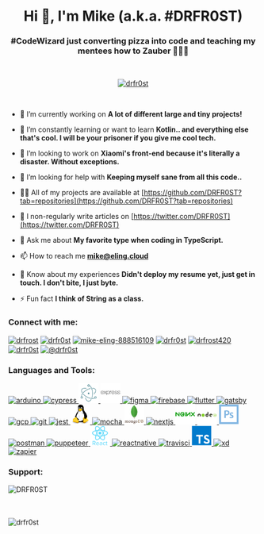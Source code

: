 <h1 align="center">Hi 👋, I'm Mike (a.k.a. #DRFR0ST)</h1>
<h3 align="center">#CodeWizard just converting pizza into code and teaching my mentees how to Zauber 🧙🏼‍♂️</h3>
<br/>
<p align="center"><a href="https://twitter.com/drfr0st" target="blank"><img src="https://img.shields.io/twitter/follow/drfr0st?logo=twitter&style=for-the-badge" alt="drfr0st" /></a></p>
<br/>

- 🔭 I’m currently working on **A lot of different large and tiny projects!**

- 🌱 I’m constantly learning or want to learn **Kotlin.. and everything else that's cool. I will be your prisoner if you give me cool tech.**

- 👯 I’m looking to work on **Xiaomi's front-end because it's literally a disaster. Without exceptions.**

- 🤝 I’m looking for help with **Keeping myself sane from all this code..**

- 👨‍💻 All of my projects are available at [https://github.com/DRFR0ST?tab=repositories](https://github.com/DRFR0ST?tab=repositories)

- 📝 I non-regularly write articles on [https://twitter.com/DRFR0ST](https://twitter.com/DRFR0ST)

- 💬 Ask me about **My favorite type when coding in TypeScript.**

- 📫 How to reach me **mike@eling.cloud**

- 📄 Know about my experiences **Didn't deploy my resume yet, just get in touch. I don't bite, I just byte.**

- ⚡ Fun fact **I think of String as a class.**

<h3 align="left">Connect with me:</h3>
<p align="left">
<a href="https://dev.to/drfrost" target="blank"><img align="center" src="https://cdn.jsdelivr.net/npm/simple-icons@3.0.1/icons/dev-dot-to.svg" alt="drfrost" height="30" width="40" /></a>
<a href="https://twitter.com/drfr0st" target="blank"><img align="center" src="https://raw.githubusercontent.com/rahuldkjain/github-profile-readme-generator/master/src/images/icons/Social/twitter.svg" alt="drfr0st" height="30" width="40" /></a>
<a href="https://linkedin.com/in/mike-eling-888516109" target="blank"><img align="center" src="https://raw.githubusercontent.com/rahuldkjain/github-profile-readme-generator/master/src/images/icons/Social/linked-in-alt.svg" alt="mike-eling-888516109" height="30" width="40" /></a>
<a href="https://codesandbox.com/drfr0st" target="blank"><img align="center" src="https://cdn.jsdelivr.net/npm/simple-icons@3.0.1/icons/codesandbox.svg" alt="drfr0st" height="30" width="40" /></a>
<a href="https://fb.com/drfrost420" target="blank"><img align="center" src="https://raw.githubusercontent.com/rahuldkjain/github-profile-readme-generator/master/src/images/icons/Social/facebook.svg" alt="drfrost420" height="30" width="40" /></a>
<a href="https://instagram.com/drfr0st" target="blank"><img align="center" src="https://raw.githubusercontent.com/rahuldkjain/github-profile-readme-generator/master/src/images/icons/Social/instagram.svg" alt="drfr0st" height="30" width="40" /></a>
<a href="https://medium.com/@drfr0st" target="blank"><img align="center" src="https://raw.githubusercontent.com/rahuldkjain/github-profile-readme-generator/master/src/images/icons/Social/medium.svg" alt="@drfr0st" height="30" width="40" /></a>
</p>

<h3 align="left">Languages and Tools:</h3>
<p align="left"> <a href="https://www.arduino.cc/" target="_blank"> <img src="https://cdn.worldvectorlogo.com/logos/arduino-1.svg" alt="arduino" width="40" height="40"/> </a> <a href="https://www.cypress.io" target="_blank"> <img src="https://raw.githubusercontent.com/simple-icons/simple-icons/6e46ec1fc23b60c8fd0d2f2ff46db82e16dbd75f/icons/cypress.svg" alt="cypress" width="40" height="40"/> </a> <a href="https://www.electronjs.org" target="_blank"> <img src="https://raw.githubusercontent.com/devicons/devicon/master/icons/electron/electron-original.svg" alt="electron" width="40" height="40"/> </a> <a href="https://expressjs.com" target="_blank"> <img src="https://raw.githubusercontent.com/devicons/devicon/master/icons/express/express-original-wordmark.svg" alt="express" width="40" height="40"/> </a> <a href="https://www.figma.com/" target="_blank"> <img src="https://www.vectorlogo.zone/logos/figma/figma-icon.svg" alt="figma" width="40" height="40"/> </a> <a href="https://firebase.google.com/" target="_blank"> <img src="https://www.vectorlogo.zone/logos/firebase/firebase-icon.svg" alt="firebase" width="40" height="40"/> </a> <a href="https://flutter.dev" target="_blank"> <img src="https://www.vectorlogo.zone/logos/flutterio/flutterio-icon.svg" alt="flutter" width="40" height="40"/> </a> <a href="https://www.gatsbyjs.com/" target="_blank"> <img src="https://www.vectorlogo.zone/logos/gatsbyjs/gatsbyjs-icon.svg" alt="gatsby" width="40" height="40"/> </a> <a href="https://cloud.google.com" target="_blank"> <img src="https://www.vectorlogo.zone/logos/google_cloud/google_cloud-icon.svg" alt="gcp" width="40" height="40"/> </a> <a href="https://git-scm.com/" target="_blank"> <img src="https://www.vectorlogo.zone/logos/git-scm/git-scm-icon.svg" alt="git" width="40" height="40"/> </a> <a href="https://jestjs.io" target="_blank"> <img src="https://www.vectorlogo.zone/logos/jestjsio/jestjsio-icon.svg" alt="jest" width="40" height="40"/> </a> <a href="https://www.linux.org/" target="_blank"> <img src="https://raw.githubusercontent.com/devicons/devicon/master/icons/linux/linux-original.svg" alt="linux" width="40" height="40"/> </a> <a href="https://mochajs.org" target="_blank"> <img src="https://www.vectorlogo.zone/logos/mochajs/mochajs-icon.svg" alt="mocha" width="40" height="40"/> </a> <a href="https://www.mongodb.com/" target="_blank"> <img src="https://raw.githubusercontent.com/devicons/devicon/master/icons/mongodb/mongodb-original-wordmark.svg" alt="mongodb" width="40" height="40"/> </a> <a href="https://nextjs.org/" target="_blank"> <img src="https://cdn.worldvectorlogo.com/logos/nextjs-3.svg" alt="nextjs" width="40" height="40"/> </a> <a href="https://www.nginx.com" target="_blank"> <img src="https://raw.githubusercontent.com/devicons/devicon/master/icons/nginx/nginx-original.svg" alt="nginx" width="40" height="40"/> </a> <a href="https://nodejs.org" target="_blank"> <img src="https://raw.githubusercontent.com/devicons/devicon/master/icons/nodejs/nodejs-original-wordmark.svg" alt="nodejs" width="40" height="40"/> </a> <a href="https://www.photoshop.com/en" target="_blank"> <img src="https://raw.githubusercontent.com/devicons/devicon/master/icons/photoshop/photoshop-line.svg" alt="photoshop" width="40" height="40"/> </a> <a href="https://postman.com" target="_blank"> <img src="https://www.vectorlogo.zone/logos/getpostman/getpostman-icon.svg" alt="postman" width="40" height="40"/> </a> <a href="https://github.com/puppeteer/puppeteer" target="_blank"> <img src="https://www.vectorlogo.zone/logos/pptrdev/pptrdev-official.svg" alt="puppeteer" width="40" height="40"/> </a> <a href="https://reactjs.org/" target="_blank"> <img src="https://raw.githubusercontent.com/devicons/devicon/master/icons/react/react-original-wordmark.svg" alt="react" width="40" height="40"/> </a> <a href="https://reactnative.dev/" target="_blank"> <img src="https://reactnative.dev/img/header_logo.svg" alt="reactnative" width="40" height="40"/> </a> <a href="https://travis-ci.org" target="_blank"> <img src="https://www.vectorlogo.zone/logos/travis-ci/travis-ci-icon.svg" alt="travisci" width="40" height="40"/> </a> <a href="https://www.typescriptlang.org/" target="_blank"> <img src="https://raw.githubusercontent.com/devicons/devicon/master/icons/typescript/typescript-original.svg" alt="typescript" width="40" height="40"/> </a> <a href="https://www.adobe.com/products/xd.html" target="_blank"> <img src="https://cdn.worldvectorlogo.com/logos/adobe-xd.svg" alt="xd" width="40" height="40"/> </a> <a href="https://zapier.com" target="_blank"> <img src="https://www.vectorlogo.zone/logos/zapier/zapier-icon.svg" alt="zapier" width="40" height="40"/> </a> </p>

<h3 align="left">Support:</h3>
<p><a href="https://www.buymeacoffee.com/DRFR0ST"> <img align="left" src="https://cdn.buymeacoffee.com/buttons/v2/default-yellow.png" height="50" width="210" alt="DRFR0ST" /></a></p><br><br>

<br/>
<p><img align="center" src="https://github-readme-stats.vercel.app/api/top-langs?username=drfr0st&show_icons=true&locale=en&layout=compact" alt="drfr0st" /></p>
